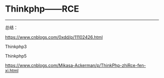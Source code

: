 # Thinkphp——RCE

---

总结：

https://www.cnblogs.com/0xdd/p/11102426.html

Thinkphp3





Thinkphp5

https://www.cnblogs.com/Mikasa-Ackerman/p/ThinkPhp-zhiRce-fen-xi.html